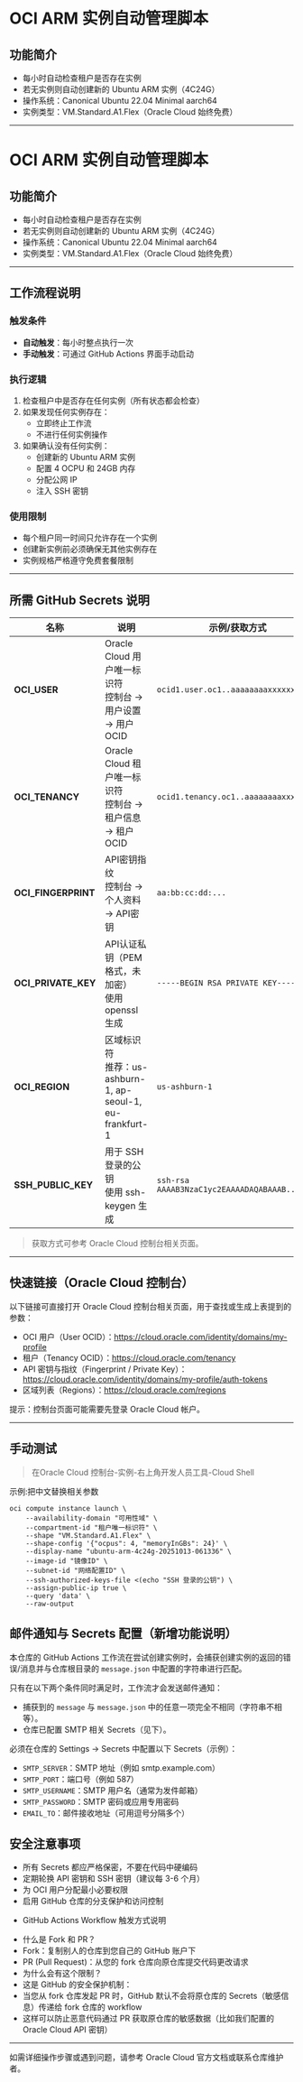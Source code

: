 
# OCI ARM 实例自动管理脚本

## 功能简介
- 每小时自动检查租户是否存在实例
- 若无实例则自动创建新的 Ubuntu ARM 实例（4C24G）
- 操作系统：Canonical Ubuntu 22.04 Minimal aarch64
- 实例类型：VM.Standard.A1.Flex（Oracle Cloud 始终免费）

---

# OCI ARM 实例自动管理脚本

## 功能简介
- 每小时自动检查租户是否存在实例
- 若无实例则自动创建新的 Ubuntu ARM 实例（4C24G）
- 操作系统：Canonical Ubuntu 22.04 Minimal aarch64
- 实例类型：VM.Standard.A1.Flex（Oracle Cloud 始终免费）

---

## 工作流程说明

### 触发条件
- **自动触发**：每小时整点执行一次
- **手动触发**：可通过 GitHub Actions 界面手动启动

### 执行逻辑
1. 检查租户中是否存在任何实例（所有状态都会检查）
2. 如果发现任何实例存在：
	- 立即终止工作流
	- 不进行任何实例操作
3. 如果确认没有任何实例：
	- 创建新的 Ubuntu ARM 实例
	- 配置 4 OCPU 和 24GB 内存
	- 分配公网 IP
	- 注入 SSH 密钥

### 使用限制
- 每个租户同一时间只允许存在一个实例
- 创建新实例前必须确保无其他实例存在
- 实例规格严格遵守免费套餐限制

---

## 所需 GitHub Secrets 说明

| 名称              | 说明                                                         | 示例/获取方式 |
|-------------------|--------------------------------------------------------------|--------------|
| **OCI_USER**      | Oracle Cloud 用户唯一标识符<br>控制台 → 用户设置 → 用户OCID  | `ocid1.user.oc1..aaaaaaaaxxxxxxxx` |
| **OCI_TENANCY**   | Oracle Cloud 租户唯一标识符<br>控制台 → 租户信息 → 租户OCID | `ocid1.tenancy.oc1..aaaaaaaaxxxxxxxx` |
| **OCI_FINGERPRINT** | API密钥指纹<br>控制台 → 个人资料 → API密钥                  | `aa:bb:cc:dd:...` |
| **OCI_PRIVATE_KEY** | API认证私钥（PEM格式，未加密）<br>使用 openssl 生成         | `-----BEGIN RSA PRIVATE KEY----- ...` |
| **OCI_REGION**    | 区域标识符<br>推荐：us-ashburn-1, ap-seoul-1, eu-frankfurt-1 | `us-ashburn-1` |
| **SSH_PUBLIC_KEY** | 用于 SSH 登录的公钥<br>使用 ssh-keygen 生成                 | `ssh-rsa AAAAB3NzaC1yc2EAAAADAQABAAAB...` |

> 获取方式可参考 Oracle Cloud 控制台相关页面。

---

## 快速链接（Oracle Cloud 控制台）

以下链接可直接打开 Oracle Cloud 控制台相关页面，用于查找或生成上表提到的参数：

- OCI 用户（User OCID）：https://cloud.oracle.com/identity/domains/my-profile
- 租户（Tenancy OCID）：https://cloud.oracle.com/tenancy
- API 密钥与指纹（Fingerprint / Private Key）：https://cloud.oracle.com/identity/domains/my-profile/auth-tokens
- 区域列表（Regions）：https://cloud.oracle.com/regions

提示：控制台页面可能需要先登录 Oracle Cloud 帐户。

---

## 手动测试
> 在Oracle Cloud 控制台-实例-右上角开发人员工具-Cloud Shell

示例:把中文替换相关参数
```
oci compute instance launch \
	--availability-domain "可用性域" \
	--compartment-id "租户唯一标识符" \
	--shape "VM.Standard.A1.Flex" \
	--shape-config '{"ocpus": 4, "memoryInGBs": 24}' \
	--display-name "ubuntu-arm-4c24g-20251013-061336" \
	--image-id "镜像ID" \
	--subnet-id "网络配置ID" \
	--ssh-authorized-keys-file <(echo "SSH 登录的公钥") \
	--assign-public-ip true \
	--query 'data' \
	--raw-output
```

## 邮件通知与 Secrets 配置（新增功能说明）

本仓库的 GitHub Actions 工作流在尝试创建实例时，会捕获创建实例的返回的错误/消息并与仓库根目录的 `message.json` 中配置的字符串进行匹配。

只有在以下两个条件同时满足时，工作流才会发送邮件通知：

- 捕获到的 `message` 与 `message.json` 中的任意一项完全不相同（字符串不相等）。
- 仓库已配置 SMTP 相关 Secrets（见下）。

必须在仓库的 Settings → Secrets 中配置以下 Secrets（示例）：

- `SMTP_SERVER`：SMTP 地址（例如 smtp.example.com）
- `SMTP_PORT`：端口号（例如 587）
- `SMTP_USERNAME`：SMTP 用户名（通常为发件邮箱）
- `SMTP_PASSWORD`：SMTP 密码或应用专用密码
- `EMAIL_TO`：邮件接收地址（可用逗号分隔多个）


## 安全注意事项

- 所有 Secrets 都应严格保密，不要在代码中硬编码
- 定期轮换 API 密钥和 SSH 密钥（建议每 3-6 个月）
- 为 OCI 用户分配最小必要权限
- 启用 GitHub 仓库的分支保护和访问控制

* GitHub Actions Workflow 触发方式说明
- 什么是 Fork 和 PR？
- Fork：复制别人的仓库到您自己的 GitHub 账户下
- PR (Pull Request)：从您的 fork 仓库向原仓库提交代码更改请求
- 为什么会有这个限制？
- 这是 GitHub 的安全保护机制：
- 当您从 fork 仓库发起 PR 时，GitHub 默认不会将原仓库的 Secrets（敏感信息）传递给 fork 仓库的 workflow
- 这样可以防止恶意代码通过 PR 获取原仓库的敏感数据（比如我们配置的 Oracle Cloud API 密钥）


---

如需详细操作步骤或遇到问题，请参考 Oracle Cloud 官方文档或联系仓库维护者。